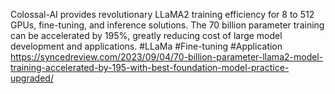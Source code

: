 Colossal-AI provides revolutionary LLaMA2 training efficiency for 8 to 512 GPUs, fine-tuning, and inference solutions. The 70 billion parameter training can be accelerated by 195%, greatly reducing cost of large model development and applications.
#LLaMa #Fine-tuning #Application 
https://syncedreview.com/2023/09/04/70-billion-parameter-llama2-model-training-accelerated-by-195-with-best-foundation-model-practice-upgraded/